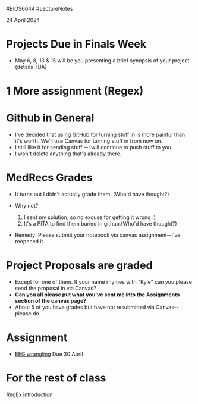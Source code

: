 #BIOS6644
#LectureNotes

24 April  2024

# Projects Due in Finals Week
- May 6, 8, 13 & 15 will be you presenting a brief synopsis of your project (details TBA)

# 1 More assignment (Regex)

# Github in General
* I've decided that using GitHub for turning stuff in is more painful than it's worth.  We'll use Canvas for turning stuff in from now on.
* I still like it for sending stuff.--I will continue to push stuff to you.
* I won't delete anything that's already there.

# MedRecs Grades
- It turns out I didn't actually grade them.  (Who'd have thought?)
- Why not?  
	1. I sent my solution, so no excuse for getting it wrong :)
	2. It's a PITA to find them buried in github.(Who'd have thought?)
	
- Remedy:  Please submit your notebook via canvas assignment--I've reopened it.


# Project Proposals are graded
- Except for one of them.  If your name rhymes with "Kyle" can you please send the proposal in via Canvas?
- **Can you all please put what you've sent me into the Assignments section of the canvas page?**   
- About 5 of you have grades but have not resubmitted via Canvas--please do.

#  Assignment
- [EEG wrangling](https://ucdenver.instructure.com/courses/533986/assignments/1715961)  Due 30 April
# For the rest of class
[RegEx introduction](https://github.com/BIOS6644/BIOS6644_Spring_2024/blob/main/Modules/Module_2/JamesKing_BIOS6644_RegEx_Intro_Teachers.ipynb)

